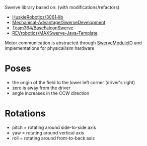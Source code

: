 Swerve library based on: (with modifications/refactors)
* [HuskieRobotics/3061-lib](https://github.com/HuskieRobotics/3061-lib)
* [Mechanical-Advantage/SwerveDevelopment](https://github.com/Mechanical-Advantage/SwerveDevelopment)
* [Team364/BaseFalconSwerve](https://github.com/Team364/BaseFalconSwerve)
* [REVrobotics/MAXSwerve-Java-Template](https://github.com/REVrobotics/MAXSwerve-Java-Template)

Motor communication is abstracted through [SwerveModuleIO](./SwerveModuleIO.java) and implementations for physical/sim hardware

# Poses
* the origin of the field to the lower left corner (driver's right)
* zero is away from the driver
* angle increases in the CCW direction

# Rotations
* pitch = rotating around side-to-side axis
* yaw = rotating around vertical axis
* roll = rotating around front-to-back axis
